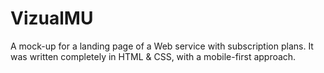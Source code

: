 # VizualMU

A mock-up for a landing page of a Web service with subscription plans. It was written completely in HTML & CSS, with a mobile-first approach.


